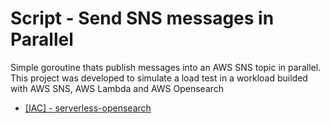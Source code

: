 # Script - Send SNS messages in Parallel

Simple goroutine thats publish messages into an AWS SNS topic in parallel.
This project was developed to simulate a load test in a workload builded with AWS SNS, AWS Lambda and AWS Opensearch

* [[IAC] - serverless-opensearch ](https://github.com/nathanlemosv/serverless-opensearch)
